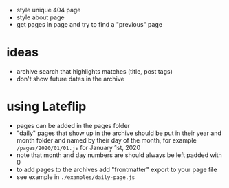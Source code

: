 - style unique 404 page
- style about page
- get pages in page and try to find a "previous" page

# ideas

- archive search that highlights matches (title, post tags)
- don't show future dates in the archive

# using Lateflip

- pages can be added in the pages folder
- "daily" pages that show up in the archive should be put in their year and month folder and named by their day of the month, for example `/pages/2020/01/01.js` for January 1st, 2020
- note that month and day numbers are should always be left padded with 0
- to add pages to the archives add "frontmatter" export to your page file
- see example in `./examples/daily-page.js`
